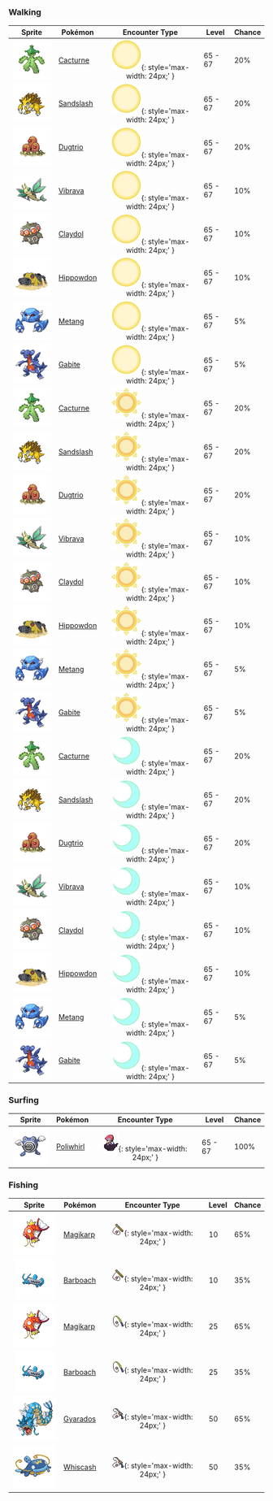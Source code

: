 ### Walking

| Sprite | Pokémon | Encounter Type | Level | Chance |
|:------:|---------|:--------------:|-------|--------|
| ![Cacturne](../../assets/sprites/cacturne/front.gif "Cacturne") | [Cacturne](../../pokemon/cacturne.md/) | ![Morning](../../assets/encounter_types/morning.png "Morning"){: style='max-width: 24px;' } | 65 - 67 | 20% |
| ![Sandslash](../../assets/sprites/sandslash/front.gif "Sandslash") | [Sandslash](../../pokemon/sandslash.md/) | ![Morning](../../assets/encounter_types/morning.png "Morning"){: style='max-width: 24px;' } | 65 - 67 | 20% |
| ![Dugtrio](../../assets/sprites/dugtrio/front.gif "Dugtrio") | [Dugtrio](../../pokemon/dugtrio.md/) | ![Morning](../../assets/encounter_types/morning.png "Morning"){: style='max-width: 24px;' } | 65 - 67 | 20% |
| ![Vibrava](../../assets/sprites/vibrava/front.gif "Vibrava") | [Vibrava](../../pokemon/vibrava.md/) | ![Morning](../../assets/encounter_types/morning.png "Morning"){: style='max-width: 24px;' } | 65 - 67 | 10% |
| ![Claydol](../../assets/sprites/claydol/front.gif "Claydol") | [Claydol](../../pokemon/claydol.md/) | ![Morning](../../assets/encounter_types/morning.png "Morning"){: style='max-width: 24px;' } | 65 - 67 | 10% |
| ![Hippowdon](../../assets/sprites/hippowdon/front.gif "Hippowdon") | [Hippowdon](../../pokemon/hippowdon.md/) | ![Morning](../../assets/encounter_types/morning.png "Morning"){: style='max-width: 24px;' } | 65 - 67 | 10% |
| ![Metang](../../assets/sprites/metang/front.gif "Metang") | [Metang](../../pokemon/metang.md/) | ![Morning](../../assets/encounter_types/morning.png "Morning"){: style='max-width: 24px;' } | 65 - 67 | 5% |
| ![Gabite](../../assets/sprites/gabite/front.gif "Gabite") | [Gabite](../../pokemon/gabite.md/) | ![Morning](../../assets/encounter_types/morning.png "Morning"){: style='max-width: 24px;' } | 65 - 67 | 5% |
| ![Cacturne](../../assets/sprites/cacturne/front.gif "Cacturne") | [Cacturne](../../pokemon/cacturne.md/) | ![Day](../../assets/encounter_types/day.png "Day"){: style='max-width: 24px;' } | 65 - 67 | 20% |
| ![Sandslash](../../assets/sprites/sandslash/front.gif "Sandslash") | [Sandslash](../../pokemon/sandslash.md/) | ![Day](../../assets/encounter_types/day.png "Day"){: style='max-width: 24px;' } | 65 - 67 | 20% |
| ![Dugtrio](../../assets/sprites/dugtrio/front.gif "Dugtrio") | [Dugtrio](../../pokemon/dugtrio.md/) | ![Day](../../assets/encounter_types/day.png "Day"){: style='max-width: 24px;' } | 65 - 67 | 20% |
| ![Vibrava](../../assets/sprites/vibrava/front.gif "Vibrava") | [Vibrava](../../pokemon/vibrava.md/) | ![Day](../../assets/encounter_types/day.png "Day"){: style='max-width: 24px;' } | 65 - 67 | 10% |
| ![Claydol](../../assets/sprites/claydol/front.gif "Claydol") | [Claydol](../../pokemon/claydol.md/) | ![Day](../../assets/encounter_types/day.png "Day"){: style='max-width: 24px;' } | 65 - 67 | 10% |
| ![Hippowdon](../../assets/sprites/hippowdon/front.gif "Hippowdon") | [Hippowdon](../../pokemon/hippowdon.md/) | ![Day](../../assets/encounter_types/day.png "Day"){: style='max-width: 24px;' } | 65 - 67 | 10% |
| ![Metang](../../assets/sprites/metang/front.gif "Metang") | [Metang](../../pokemon/metang.md/) | ![Day](../../assets/encounter_types/day.png "Day"){: style='max-width: 24px;' } | 65 - 67 | 5% |
| ![Gabite](../../assets/sprites/gabite/front.gif "Gabite") | [Gabite](../../pokemon/gabite.md/) | ![Day](../../assets/encounter_types/day.png "Day"){: style='max-width: 24px;' } | 65 - 67 | 5% |
| ![Cacturne](../../assets/sprites/cacturne/front.gif "Cacturne") | [Cacturne](../../pokemon/cacturne.md/) | ![Night](../../assets/encounter_types/night.png "Night"){: style='max-width: 24px;' } | 65 - 67 | 20% |
| ![Sandslash](../../assets/sprites/sandslash/front.gif "Sandslash") | [Sandslash](../../pokemon/sandslash.md/) | ![Night](../../assets/encounter_types/night.png "Night"){: style='max-width: 24px;' } | 65 - 67 | 20% |
| ![Dugtrio](../../assets/sprites/dugtrio/front.gif "Dugtrio") | [Dugtrio](../../pokemon/dugtrio.md/) | ![Night](../../assets/encounter_types/night.png "Night"){: style='max-width: 24px;' } | 65 - 67 | 20% |
| ![Vibrava](../../assets/sprites/vibrava/front.gif "Vibrava") | [Vibrava](../../pokemon/vibrava.md/) | ![Night](../../assets/encounter_types/night.png "Night"){: style='max-width: 24px;' } | 65 - 67 | 10% |
| ![Claydol](../../assets/sprites/claydol/front.gif "Claydol") | [Claydol](../../pokemon/claydol.md/) | ![Night](../../assets/encounter_types/night.png "Night"){: style='max-width: 24px;' } | 65 - 67 | 10% |
| ![Hippowdon](../../assets/sprites/hippowdon/front.gif "Hippowdon") | [Hippowdon](../../pokemon/hippowdon.md/) | ![Night](../../assets/encounter_types/night.png "Night"){: style='max-width: 24px;' } | 65 - 67 | 10% |
| ![Metang](../../assets/sprites/metang/front.gif "Metang") | [Metang](../../pokemon/metang.md/) | ![Night](../../assets/encounter_types/night.png "Night"){: style='max-width: 24px;' } | 65 - 67 | 5% |
| ![Gabite](../../assets/sprites/gabite/front.gif "Gabite") | [Gabite](../../pokemon/gabite.md/) | ![Night](../../assets/encounter_types/night.png "Night"){: style='max-width: 24px;' } | 65 - 67 | 5% |

### Surfing

| Sprite | Pokémon | Encounter Type | Level | Chance |
|:------:|---------|:--------------:|-------|--------|
| ![Poliwhirl](../../assets/sprites/poliwhirl/front.gif "Poliwhirl") | [Poliwhirl](../../pokemon/poliwhirl.md/) | ![Surf](../../assets/encounter_types/surf.png "Surf"){: style='max-width: 24px;' } | 65 - 67 | 100% |

### Fishing

| Sprite | Pokémon | Encounter Type | Level | Chance |
|:------:|---------|:--------------:|-------|--------|
| ![Magikarp](../../assets/sprites/magikarp/front.gif "Magikarp") | [Magikarp](../../pokemon/magikarp.md/) | ![Old Rod](../../assets/encounter_types/old_rod.png "Old Rod"){: style='max-width: 24px;' } | 10 | 65% |
| ![Barboach](../../assets/sprites/barboach/front.gif "Barboach") | [Barboach](../../pokemon/barboach.md/) | ![Old Rod](../../assets/encounter_types/old_rod.png "Old Rod"){: style='max-width: 24px;' } | 10 | 35% |
| ![Magikarp](../../assets/sprites/magikarp/front.gif "Magikarp") | [Magikarp](../../pokemon/magikarp.md/) | ![Good Rod](../../assets/encounter_types/good_rod.png "Good Rod"){: style='max-width: 24px;' } | 25 | 65% |
| ![Barboach](../../assets/sprites/barboach/front.gif "Barboach") | [Barboach](../../pokemon/barboach.md/) | ![Good Rod](../../assets/encounter_types/good_rod.png "Good Rod"){: style='max-width: 24px;' } | 25 | 35% |
| ![Gyarados](../../assets/sprites/gyarados/front.gif "Gyarados") | [Gyarados](../../pokemon/gyarados.md/) | ![Super Rod](../../assets/encounter_types/super_rod.png "Super Rod"){: style='max-width: 24px;' } | 50 | 65% |
| ![Whiscash](../../assets/sprites/whiscash/front.gif "Whiscash") | [Whiscash](../../pokemon/whiscash.md/) | ![Super Rod](../../assets/encounter_types/super_rod.png "Super Rod"){: style='max-width: 24px;' } | 50 | 35% |

